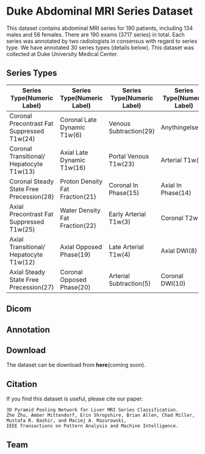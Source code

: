 # Duke Abdominal MRI Series Dataset
This dataset contains abdominal MRI series for 190 patients, including 134 males and 56 females. There are 190 exams (3717 series) in total. Each series was annotated by two radiologists in consensus with regard to series type. We have annotated 30 series types (details below). This dataset was collected at Duke University Medical Center. 

## Series Types
| Series Type(Numeric Label)| Series Type(Numeric Label)| Series Type(Numeric Label) | Series Type(Numeric Label) | Series Type(Numeric Label) |
|--------------------------------------------|---------------------------------|-------------------------|--------------------|----------------|
| Coronal Precontrast Fat Suppressed T1w(24) | Coronal Late Dynamic T1w(6)     | Venous Subtraction(29)  | Anythingelse(1)    | Axial T2w(9)   |
| Coronal Transitional/ Hepatocyte T1w(13)   | Axial Late Dynamic T1w(16)      | Portal Venous T1w(23)   | Arterial T1w(2)    | Fat Only(11)   |
| Coronal Steady State Free Precession(28)   | Proton Density Fat Fraction(21) | Coronal In Phase(15)    | Axial In Phase(14) | Axial ADC(0)   |
| Axial Precontrast Fat Suppressed T1w(25)   | Water Density Fat Fraction(22)  | Early Arterial T1w(3)   | Coronal T2w(7)     | Localizers(17) |
| Axial Transitional/ Hepatocyte T1w(12)     | Axial Opposed Phase(19)         | Late Arterial T1w(4)    | Axial DWI(8)       | MRCP(18)       |
| Axial Steady State Free Precession(27)     | Coronal Opposed Phase(20)       | Arterial Subtraction(5) | Coronal DWI(10)    | R2*(26)        |
## Dicom

## Annotation

## Download
The dataset can be download from **here**(coming soon).

## Citation
If you find this dataset is useful, please cite our paper:
```
3D Pyramid Pooling Network for Liver MRI Series Classification.
Zhe Zhu, Amber Mittendorf, Erin Shropshire, Brian Allen, Chad Miller, Mustafa R. Bashir, and Maciej A. Mazurowski, 
IEEE Transactions on Pattern Analysis and Machine Intelligence.
```


## Team
